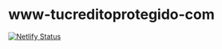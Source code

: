 # www-tucreditoprotegido-com
[![Netlify Status](https://api.netlify.com/api/v1/badges/348dcfa3-a17c-4a84-b60d-1e28b79aa849/deploy-status)](https://app.netlify.com/sites/www-tucreditoprotegido-com/deploys)
